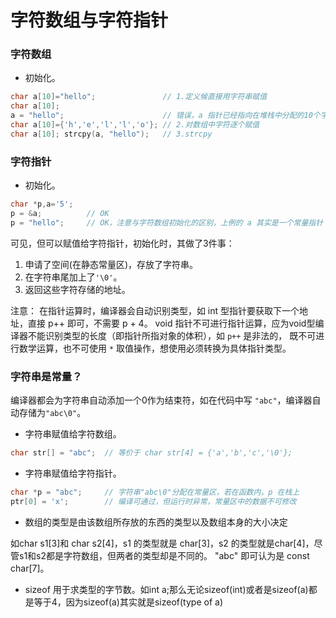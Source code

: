 字符数组与字符指针
===

### 字符数组

- 初始化。

```c
char a[10]="hello";               // 1.定义候直接用字符串赋值
char a[10];
a = "hello";                      // 错误，a 指针已经指向在堆栈中分配的10个字符空间，且 a 是常量指针 const *a
char a[10]={'h','e','l','l','o'}; // 2.对数组中字符逐个赋值
char a[10]; strcpy(a, "hello");   // 3.strcpy
```

### 字符指针

- 初始化。

```c
char *p,a='5';
p = &a;          // OK
p = "hello";     // OK，注意与字符数组初始化的区别，上例的 a 其实是一个常量指针
```
可见，但可以赋值给字符指针，初始化时，其做了3件事：
1. 申请了空间(在静态常量区)，存放了字符串。
2. 在字符串尾加上了`'\0'`。
3. 返回这些字符存储的地址。

注意：
在指针运算时，编译器会自动识别类型，如 int 型指针要获取下一个地址，直接 p++ 即可，不需要 p + 4。
void 指针不可进行指针运算，应为void型编译器不能识别类型的长度（即指针所指对象的体积），如 `p++` 是非法的，
既不可进行数学运算，也不可使用 `*` 取值操作，想使用必须转换为具体指针类型。

### 字符串是常量？

编译器都会为字符串自动添加一个0作为结束符，如在代码中写 `"abc"`，编译器自动存储为`"abc\0"`。

- 字符串赋值给字符数组。
```c
char str[] = "abc";  // 等价于 char str[4] = {'a','b','c','\0'};
```
- 字符串赋值给字符指针。

```c
char *p = "abc";     // 字符串"abc\0"分配在常量区，若在函数内，p 在栈上
ptr[0] = 'x';        // 编译可通过，但运行时异常，常量区中的数据不可修改
```
- 数组的类型是由该数组所存放的东西的类型以及数组本身的大小决定

如char s1[3]和 char s2[4]，s1 的类型就是 char[3]，s2 的类型就是char[4]，尽管s1和s2都是字符数组，但两者的类型却是不同的。
"abc" 即可认为是 const char[7]。

- sizeof 用于求类型的字节数。如int a;那么无论sizeof(int)或者是sizeof(a)都
是等于4，因为sizeof(a)其实就是sizeof(type of a)
